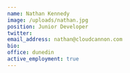 ```yaml
---
name: Nathan Kennedy
image: /uploads/nathan.jpg
position: Junior Developer
twitter:
email_address: nathan@cloudcannon.com
bio:
office: dunedin
active_employment: true
---
```

